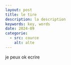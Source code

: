 ```yaml
---
layout: post
title: le tire
description: la description
keywords: key, words
date: 2024-09
categorie:
  - src: cource
    alt: alte
---
```

je peux ok ecrire
